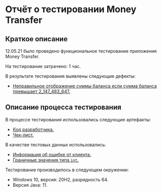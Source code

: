 # Отчёт о тестировании Money Transfer

## Краткое описание

12.05.21 было проведено функциональное тестирование приложения Money Transfer.

На тестирование затрачено: 1 час.

В результате тестирования выявлены следующие дефекты:
* [Неправильное отображение суммы баланса если сумма баланса превышает 2_147_483_647.](https://github.com/Masikoshka/DZ_1.2_Money_Transfer/issues/1#issue-890372858)

## Описание процесса тестирования

В процессе тестирования использовались следующие артефакты:
* [Код разработчика.](https://github.com/Masikoshka/DZ_1.2_Money_Transfer/blob/master/src/Main.java)
* [Чек-лист.](https://github.com/netology-code/javaqa-homeworks/tree/master/programming#%D0%BB%D0%B5%D0%B3%D0%B5%D0%BD%D0%B4%D0%B0)

В качестве тестовых данных использовались:
* [Информация об ошибке от клиента.](https://github.com/Masikoshka/DZ_1.2_Money_Transfer/blob/master/src/Main.java)
* [Граничные значения типа `int`.](https://ru.wikibooks.org/wiki/Java/%D0%A2%D0%B8%D0%BF%D1%8B_%D0%B4%D0%B0%D0%BD%D0%BD%D1%8B%D1%85)


Тестирование производилось в следующем окружении:
* Windows 10, версия: 20H2, разрядность 64.
* Версия Java: 11.
